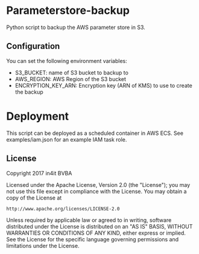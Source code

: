 # Parameterstore-backup
Python script to backup the AWS parameter store in S3.

## Configuration
You can set the following environment variables:

* S3\_BUCKET: name of S3 bucket to backup to
* AWS\_REGION: AWS Region of the S3 bucket
* ENCRYPTION\_KEY\_ARN: Encryption key (ARN of KMS) to use to create the backup

# Deployment
This script can be deployed as a scheduled container in AWS ECS. See examples/iam.json for an example IAM task role.

## License
Copyright 2017 in4it BVBA

Licensed under the Apache License, Version 2.0 (the "License");
you may not use this file except in compliance with the License.
You may obtain a copy of the License at

    http://www.apache.org/licenses/LICENSE-2.0

Unless required by applicable law or agreed to in writing, software
distributed under the License is distributed on an "AS IS" BASIS,
WITHOUT WARRANTIES OR CONDITIONS OF ANY KIND, either express or implied.
See the License for the specific language governing permissions and
limitations under the License.

